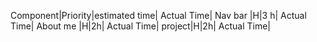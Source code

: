 Component|Priority|estimated time| Actual Time|
Nav bar |H|3 h| Actual Time|
About me |H|2h| Actual Time|
project|H|2h| Actual Time|